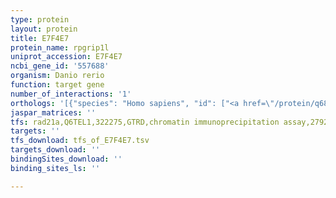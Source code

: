 ```yaml
---
type: protein
layout: protein
title: E7F4E7
protein_name: rpgrip1l
uniprot_accession: E7F4E7
ncbi_gene_id: '557688'
organism: Danio rerio
function: target gene
number_of_interactions: '1'
orthologs: '[{"species": "Homo sapiens", "id": ["<a href=\"/protein/q68cz1\">Q68CZ1</a>"]}, {"species": "Mus musculus", "id": ["<a href=\"/protein/q8cg73\">Q8CG73</a>"]}, {"species": "Rattus norvegicus", "id": ["<a href=\"/protein/d3z8g3\">D3Z8G3</a>"]}, {"species": "Caenorhabditis elegans", "id": ["Q09459"]}]'
jaspar_matrices: ''
tfs: rad21a,Q6TEL1,322275,GTRD,chromatin immunoprecipitation assay,27924024%5Buid%5D,No
targets: ''
tfs_download: tfs_of_E7F4E7.tsv
targets_download: ''
bindingSites_download: ''
binding_sites_ls: ''

---
```

